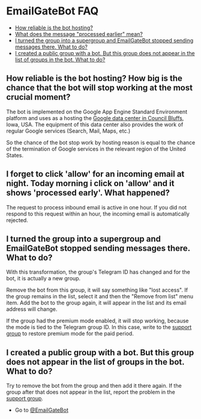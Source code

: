 # EmailGateBot FAQ

- [How reliable is the bot hosting?](#how-reliable-is-the-bot-hosting-how-big-is-the-chance-that-the-bot-will-stop-working-at-the-most-crucial-moment)
- [What does the message "processed earlier" mean?](#i-forget-to-click-allow-for-an-incoming-email-at-night-today-morning-i-click-on-allow-and-it-shows-processed-early-what-happened)
- [I turned the group into a supergroup and EmailGateBot stopped sending messages there. What to do?](#i-turned-the-group-into-a-supergroup-and-emailgatebot-stopped-sending-messages-there-what-to-do)
- [I created a public group with a bot. But this group does not appear in the list of groups in the bot. What to do?](#i-created-a-public-group-with-a-bot-but-this-group-does-not-appear-in-the-list-of-groups-in-the-bot-what-to-do)

## How reliable is the bot hosting? How big is the chance that the bot will stop working at the most crucial moment?

The bot is implemented on the Google App Engine Standard Environment platform and uses as a hosting the
[Google data center in Council Bluffs](https://www.google.com/about/datacenters/inside/locations/council-bluffs/), Iowa, USA.
The equipment of this data center also provides the work of regular Google services (Search, Mail, Maps, etc.)

So the chance of the bot stop work by hosting reason is equal to the chance of the termination of Google services in the relevant region of the United States.

## I forget to click 'allow' for an incoming email at night. Today morning i click on 'allow' and it shows 'processed early'. What happened?

The request to process inbound email is active in one hour.
If you did not respond to this request within an hour, the incoming email is automatically rejected.

## I turned the group into a supergroup and EmailGateBot stopped sending messages there. What to do?

With this transformation, the group's Telegram ID has changed and for the bot, it is actually a new group.

Remove the bot from this group, it will say something like "lost access".
If the group remains in the list, select it and then the "Remove from list" menu item.
Add the bot to the group again, it will appear in the list and its email address will change.

If the group had the premium mode enabled, it will stop working, because the mode is tied to the Telegram group ID.
In this case, write to the [support group](https://t.me/joinchat/CJ4MSEfmFlaDevQOeMVoLg) to restore premium mode for the paid period.

## I created a public group with a bot. But this group does not appear in the list of groups in the bot. What to do?

Try to remove the bot from the group and then add it there again. If the group after that does not appear in the list, report the problem in the [support group](https://t.me/joinchat/CJ4MSEfmFlaDevQOeMVoLg).

- Go to [@EmailGateBot](http://t.me/EmailGateBot?start=utm_KDaxQG000_github-en-faq)
